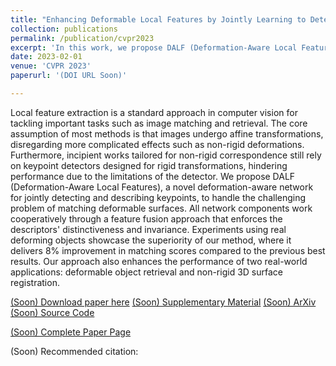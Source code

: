 ```yaml
---
title: "Enhancing Deformable Local Features by Jointly Learning to Detect and Describe Keypoints"
collection: publications
permalink: /publication/cvpr2023
excerpt: 'In this work, we propose DALF (Deformation-Aware Local Features), a novel deformation-aware network for jointly detecting and describing keypoints.'
date: 2023-02-01
venue: 'CVPR 2023'
paperurl: '(DOI URL Soon)'

---
```

Local feature extraction is a standard approach in computer vision for tackling important tasks such as image matching and retrieval.
The core assumption of most methods is that images undergo affine transformations, disregarding more complicated effects such as non-rigid deformations. Furthermore, incipient works tailored for non-rigid correspondence still rely on keypoint detectors designed for rigid transformations, hindering performance due to the limitations of the detector. We propose DALF (Deformation-Aware Local Features), a novel deformation-aware network for jointly detecting and describing keypoints, to handle the challenging problem of matching deformable surfaces. All network components work cooperatively through a feature fusion approach that enforces the descriptors' distinctiveness and invariance. 
Experiments using real deforming objects showcase the superiority of our method, where it delivers $8$\% improvement in matching scores compared to the previous best results. Our approach also enhances the performance of two real-world applications: deformable object retrieval and non-rigid 3D surface registration.

[(Soon) Download paper here](https://)
[(Soon) Supplementary Material](http://www.verlab.dcc.ufmg.br/)
[(Soon) ArXiv](https://arxiv.org/)
[(Soon) Source Code](https://github.com/verlab/)

[(Soon) Complete Paper Page](verlab.dcc.ufmg.br/descriptors/dalf_cvpr23)

(Soon) Recommended citation:
```

```